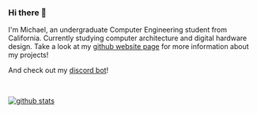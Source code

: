 ### Hi there 👋

I'm Michael, an undergraduate Computer Engineering student from California. Currently studying computer architecture and digital hardware design. Take a look at my [github website page](https://mykelmatar.github.io/) for more information about my projects!

And check out my [discord bot](https://github.com/MykelMatar/Dogbot)!

<br>

[![github stats](https://github-readme-stats.vercel.app/api?username=mykelmatar&theme=react)](https://github.com/anuraghazra/github-readme-stats)
